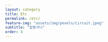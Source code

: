 ```yaml
---
layout: category
title: Etc
permalink: /etc/
feature-img: "assets/img/pexels/circuit.jpeg"
subtitle: "잡동사니"
order: 4
---
```

